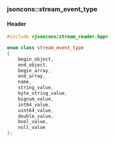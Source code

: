### jsoncons::stream_event_type

#### Header
```c++
#include <jsoncons/stream_reader.hpp>
```

```c++
enum class stream_event_type
{
    begin_object,
    end_object,
    begin_array,
    end_array,
    name,
    string_value,
    byte_string_value,
    bignum_value,
    int64_value,
    uint64_value,
    double_value,
    bool_value,
    null_value
};
```

